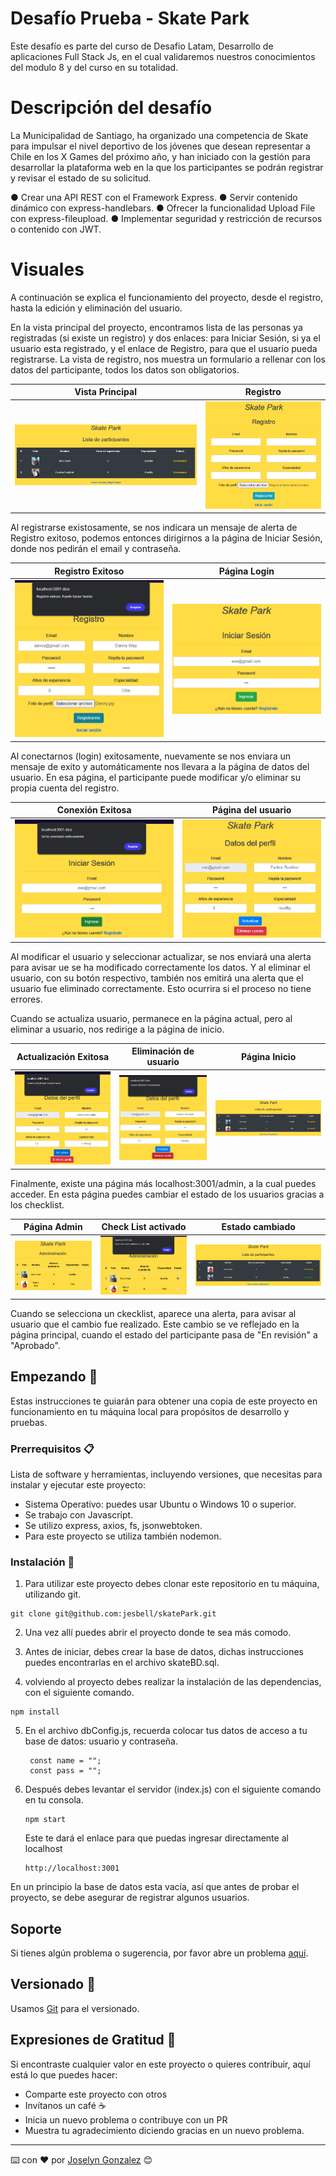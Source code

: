 # Desafío Prueba - Skate Park
Este desafío es parte del curso de Desafio Latam, Desarrollo de aplicaciones Full Stack Js, en el cual validaremos nuestros conocimientos del modulo 8 y del curso en su totalidad.


# Descripción del desafío
La Municipalidad de Santiago, ha organizado una competencia de Skate para impulsar el nivel deportivo de los jóvenes que desean representar a Chile en los X Games del próximo año, y han iniciado con la gestión para desarrollar la plataforma web en la que los participantes se podrán registrar y revisar el estado de su solicitud.

● Crear una API REST con el Framework Express.
● Servir contenido dinámico con express-handlebars.
● Ofrecer la funcionalidad Upload File con express-fileupload.
● Implementar seguridad y restricción de recursos o contenido con JWT.



# Visuales

A continuación se explica el funcionamiento del proyecto, desde el registro, hasta la edición y eliminación del usuario.

En la vista principal del proyecto, encontramos lista de las personas ya registradas (si existe un registro) y dos enlaces: para Iniciar Sesión, si ya el usuario esta registrado, y el enlace de Registro, para que el usuario pueda registrarse. La vista de registro, nos muestra un formulario a rellenar con los datos del participante, todos los datos son obligatorios. 

| Vista Principal | Registro |
| --- | --- |
| ![principal](/public/imgReadme/vistaprincipal.png)| ![registro](/public/imgReadme/registro.png) |


Al registrarse existosamente, se nos indicara un mensaje de alerta de Registro exitoso, podemos entonces dirigirnos a la página de Iniciar Sesión, donde nos pedirán el email y contraseña.

| Registro Exitoso | Página Login |
| --- | --- |
| ![registro_exitoso](/public/imgReadme/registroexitoso.png)| ![login](/public/imgReadme/paginalogin.png) |


Al conectarnos (login) exitosamente, nuevamente se nos enviara un mensaje de exito y automáticamente nos llevara a la página de datos del usuario. En esa página, el participante puede modificar y/o eliminar su propia cuenta del registro.

| Conexión Exitosa | Página del usuario |
| --- | --- |
| ![conexion_exitoso](/public/imgReadme/loginexitoso.png)| ![data_usuario](/public/imgReadme/datosUsuario.png) |

Al modificar el usuario y seleccionar actualizar, se nos enviará una alerta para avisar ue se ha modificado correctamente los datos. Y al eliminar el usuario, con su botón respectivo, también nos emitirá una alerta que el usuario fue eliminado correctamente. Esto ocurrira si el proceso no tiene errores.

Cuando se actualiza usuario, permanece en la página actual, pero al eliminar a usuario, nos redirige a la página de inicio. 

| Actualización Exitosa | Eliminación de usuario | Página Inicio |
| --- | --- | --- |
| ![actualizacion_exitosa](/public/imgReadme/updexitoso.png)| ![eliminacion](/public/imgReadme/deletexitoso.png) | ![inicio](/public/imgReadme/paginainicio.png) |

Finalmente, existe una página más localhost:3001/admin, a la cual puedes acceder. En esta página puedes cambiar el estado de los usuarios gracias a los checklist.

| Página Admin | Check List activado | Estado cambiado |
| --- | --- | --- |
| ![admin_1](/public/imgReadme/vistaAdmin.png)| ![admin_2](/public/imgReadme/checkcambiado.png) | ![estado_cambiado](/public/imgReadme/estadocambiado.png) |

Cuando se selecciona un ckecklist, aparece una alerta, para avisar al usuario que el cambio fue realizado. Este cambio se ve reflejado en la página principal, cuando el estado del participante pasa de "En revisión" a "Aprobado". 


## Empezando 🚀

Estas instrucciones te guiarán para obtener una copia de este proyecto en funcionamiento en tu máquina local para propósitos de desarrollo y pruebas.

### Prerrequisitos 📋

Lista de software y herramientas, incluyendo versiones, que necesitas para instalar y ejecutar este proyecto:

- Sistema Operativo: puedes usar Ubuntu o Windows 10 o superior.
- Se trabajo con Javascript.
- Se utilizo express, axios, fs, jsonwebtoken.
- Para este proyecto se utiliza también nodemon.

### Instalación 🔧

1. Para utilizar este proyecto debes clonar este repositorio en tu máquina, utilizando git.

```
git clone git@github.com:jesbell/skatePark.git
```

2. Una vez allí puedes abrir el proyecto donde te sea más comodo. 
   
3. Antes de iniciar, debes crear la base de datos, dichas instrucciones puedes encontrarlas en el archivo skateBD.sql.
   
4. volviendo al proyecto debes realizar la instalación de las dependencias, con el siguiente comando.

```
npm install
```

5. En el archivo dbConfig.js, recuerda colocar tus datos de acceso a tu base de datos: usuario y contraseña.
   ```
    const name = "";
    const pass = "";
   ```

6. Después debes levantar el servidor (index.js) con el siguiente comando en tu consola.
   
   ```
   npm start
   ```

   Este te dará el enlace para que puedas ingresar directamente al localhost
   ```
   http://localhost:3001
   ```

En un principio la base de datos esta vacía, así que antes de probar el proyecto, se debe asegurar de registrar algunos usuarios. 


## Soporte

Si tienes algún problema o sugerencia, por favor abre un problema [aquí](https://github.com/jesbell/skatePark/issues).

## Versionado  📌

Usamos [Git](https://git-scm.com) para el versionado.

## Expresiones de Gratitud 🎁

Si encontraste cualquier valor en este proyecto o quieres contribuir, aquí está lo que puedes hacer:

- Comparte este proyecto con otros
- Invítanos un café ☕
- Inicia un nuevo problema o contribuye con un PR
- Muestra tu agradecimiento diciendo gracias en un nuevo problema.

---

⌨️ con ❤️ por [Joselyn Gonzalez](https://github.com/jesbell) 😊
